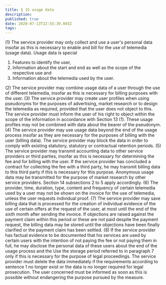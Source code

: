 ```yaml
---
title: § 15 usage data 
description: 
published: true
date: 2020-07-13T22:55:39.045Z
tags: 
---
```


(1) The service provider may only collect and use a user's personal data insofar as this is necessary to enable and bill for the use of telemedia (usage data). Usage data is special
1. Features to identify the user,
2. Information about the start and end as well as the scope of the respective use and
3. Information about the telemedia used by the user.

(2) The service provider may combine usage data of a user through the use of different telemedia, insofar as this is necessary for billing purposes with the user.
(3) The service provider may create user profiles when using pseudonyms for the purposes of advertising, market research or to design the telemedia as required, provided that the user does not object to this. The service provider must inform the user of his right to object within the scope of the information in accordance with Section 13 (1). These usage profiles may not be combined with data about the bearer of the pseudonym.
(4) The service provider may use usage data beyond the end of the usage process insofar as they are necessary for the purposes of billing with the user (billing data). The service provider may block the data in order to comply with existing statutory, statutory or contractual retention periods.
(5) The service provider may transmit accounting data to other service providers or third parties, insofar as this is necessary for determining the fee and for billing with the user. If the service provider has concluded a contract for collecting the fee with a third party, he may transmit billing data to this third party if this is necessary for this purpose. Anonymous usage data may be transmitted for the purpose of market research by other service providers. Section 14 subsections 2 to 5 apply accordingly.
(6) The provider, time, duration, type, content and frequency of certain telemedia used by a user may not be shown on the invoice for the use of telemedia, unless the user requests individual proof.
(7) The service provider may save billing data that is processed for the creation of individual evidence of the use of certain offers at the request of the user, at most until the end of the sixth month after sending the invoice. If objections are raised against the payment claim within this period or these are not paid despite the payment request, the billing data may be stored until the objections have been finally clarified or the payment claim has been settled.
(8) If the service provider has factual evidence to be documented that his services are used by certain users with the intention of not paying the fee or not paying them in full, he may disclose the personal data of these users about the end of the usage process and the Use the storage period referred to in paragraph 7 only if this is necessary for the purpose of legal proceedings. The service provider must delete the data immediately if the requirements according to sentence 1 no longer exist or the data is no longer required for legal prosecution. The user concerned must be informed as soon as this is possible without endangering the purpose pursued by the measure.